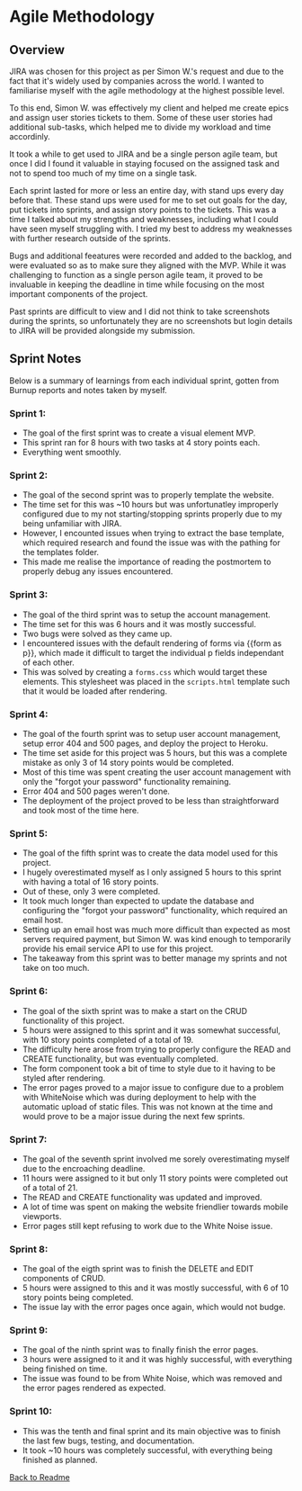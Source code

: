 # Agile Methodology

## Overview

JIRA was chosen for this project as per Simon W.'s request and due to the fact that it's widely used by companies across the world. I wanted to familiarise myself with the agile methodology at the highest possible level.

To this end, Simon W. was effectively my client and helped me create epics and assign user stories tickets to them. Some of these user stories had additional sub-tasks, which helped me to divide my workload and time accordinly.

It took a while to get used to JIRA and be a single person agile team, but once I did I found it valuable in staying focused on the assigned task and not to spend too much of my time on a single task.

Each sprint lasted for more or less an entire day, with stand ups every day before that. These stand ups were used for me to set out goals for the day, put tickets into sprints, and assign story points to the tickets. This was a time I talked about my strengths and weaknesses, including what I could have seen myself struggling with. I tried my best to address my weaknesses with further research outside of the sprints.

Bugs and additional feeatures were recorded and added to the backlog, and were evaluated so as to make sure they aligned with the MVP. While it was challenging to function as a single person agile team, it proved to be invaluable in keeping the deadline in time while focusing on the most important components of the project.

Past sprints are difficult to view and I did not think to take screenshots during the sprints, so unfortunately they are no screenshots but login details to JIRA will be provided alongside my submission.

## Sprint Notes

Below is a summary of learnings from each individual sprint, gotten from Burnup reports and notes taken by myself.

### Sprint 1:

- The goal of the first sprint was to create a visual element MVP.
- This sprint ran for 8 hours with two tasks at 4 story points each.
- Everything went smoothly.

### Sprint 2:

- The goal of the second sprint was to properly template the website.
- The time set for this was ~10 hours but was unfortunatley improperly configured due to my not starting/stopping sprints properly due to my being unfamiliar with JIRA.
- However, I encounted issues when trying to extract the base template, which required research and found the issue was with the pathing for the templates folder.
- This made me realise the importance of reading the postmortem to properly debug any issues encountered.

### Sprint 3:

- The goal of the third sprint was to setup the account management.
- The time set for this was 6 hours and it was mostly successful.
- Two bugs were solved as they came up.
- I encountered issues with the default rendering of forms via {{form as p}}, which made it difficult to target the individual p fields independant of each other.
- This was solved by creating a `forms.css` which would target these elements. This stylesheet was placed in the `scripts.html` template such that it would be loaded after rendering.

### Sprint 4:

- The goal of the fourth sprint was to setup user account management, setup error 404 and 500 pages, and deploy the project to Heroku.
- The time set aside for this project was 5 hours, but this was a complete mistake as only 3 of 14 story points would be completed.
- Most of this time was spent creating the user account management with only the "forgot your password" functionality remaining.
- Error 404 and 500 pages weren't done.
- The deployment of the project proved to be less than straightforward and took most of the time here.

### Sprint 5:

- The goal of the fifth sprint was to create the data model used for this project.
- I hugely overestimated myself as I only assigned 5 hours to this sprint with having a total of 16 story points.
- Out of these, only 3 were completed.
- It took much longer than expected to update the database and configuring the "forgot your password" functionality, which required an email host.
- Setting up an email host was much more difficult than expected as most servers required payment, but Simon W. was kind enough to temporarily provide his email service API to use for this project.
- The takeaway from this sprint was to better manage my sprints and not take on too much.

### Sprint 6:

- The goal of the sixth sprint was to make a start on the CRUD functionality of this project.
- 5 hours were assigned to this sprint and it was somewhat successful, with 10 story points completed of a total of 19.
- The difficulty here arose from trying to properly configure the READ and CREATE functionality, but was eventually completed.
- The form component took a bit of time to style due to it having to be styled after rendering.
- The error pages proved to a major issue to configure due to a problem with WhiteNoise which was during deployment to help with the automatic upload of static files. This was not known at the time and would prove to be a major issue during the next few sprints.

### Sprint 7:

- The goal of the seventh sprint involved me sorely overestimating myself due to the encroaching deadline.
- 11 hours were assigned to it but only 11 story points were completed out of a total of 21.
- The READ and CREATE functionality was updated and improved.
- A lot of time was spent on making the website friendlier towards mobile viewports.
- Error pages still kept refusing to work due to the White Noise issue.

### Sprint 8:

- The goal of the eigth sprint was to finish the DELETE and EDIT components of CRUD.
- 5 hours were assigned to this and it was mostly successful, with 6 of 10 story points being completed.
- The issue lay with the error pages once again, which would not budge.

### Sprint 9:

- The goal of the ninth sprint was to finally finish the error pages.
- 3 hours were assigned to it and it was highly successful, with everything being finished on time.
- The issue was found to be from White Noise, which was removed and the error pages rendered as expected.

### Sprint 10:

- This was the tenth and final sprint and its main objective was to finish the last few bugs, testing, and documentation.
- It took ~10 hours was completely successful, with everything being finished as planned.

[Back to Readme](https://github.com/Ryael/paradise-lost)
